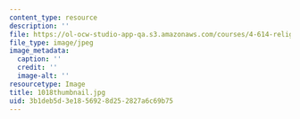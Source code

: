 ```yaml
---
content_type: resource
description: ''
file: https://ol-ocw-studio-app-qa.s3.amazonaws.com/courses/4-614-religious-architecture-and-islamic-cultures-fall-2002/3b1deb5d3e1856928d252827a6c69b75_1018thumbnail.jpg
file_type: image/jpeg
image_metadata:
  caption: ''
  credit: ''
  image-alt: ''
resourcetype: Image
title: 1018thumbnail.jpg
uid: 3b1deb5d-3e18-5692-8d25-2827a6c69b75
---
```

